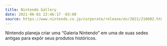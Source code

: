 ```yaml
---
title: Nintendo Gallery
date: 2021-06-01 22:46:17 -03:00
source: https://www.nintendo.co.jp/corporate/release/en/2021/210602.html
---
```


Nintendo planeja criar uma “Galeria Nintendo”  em uma de suas sedes antigas para expôr seus produtos históricos.
